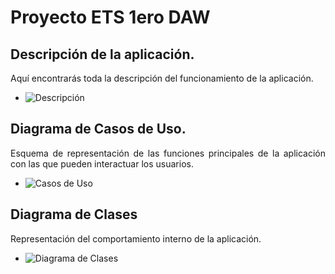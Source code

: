 # Proyecto ETS 1ero DAW

<div align="justify">

## Descripción de la aplicación.

Aquí encontrarás toda la descripción del funcionamiento de la aplicación.

- ![Descripción](https://github.com/denmoujalli/proyecto-ets-daw/wiki/Descripción)

## Diagrama de Casos de Uso.

Esquema de representación de las funciones principales de la aplicación con las que pueden interactuar los usuarios.

- ![Casos de Uso](https://github.com/denmoujalli/proyecto-ets-daw/wiki/Diagrama-de-Casos-de-Uso)

## Diagrama de Clases

Representación del comportamiento interno de la aplicación.

- ![Diagrama de Clases](https://github.com/denmoujalli/proyecto-ets-daw/wiki/Diagrama-de-Clases)

</div>
